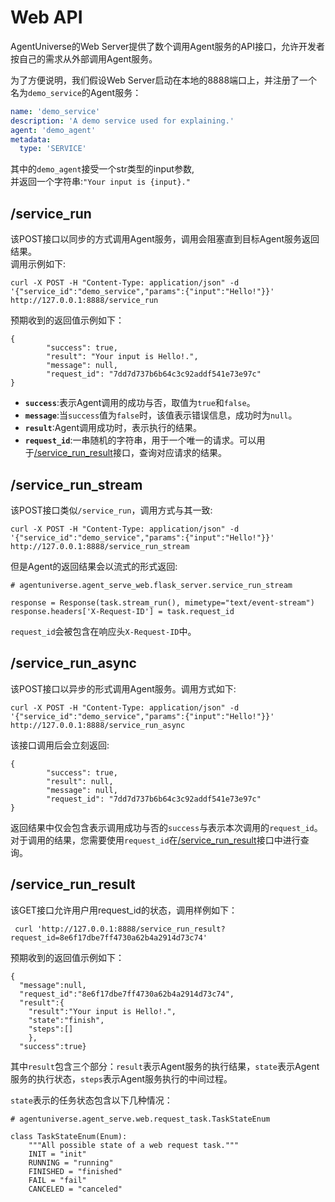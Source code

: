 # Web API

AgentUniverse的Web Server提供了数个调用Agent服务的API接口，允许开发者按自己的需求从外部调用Agent服务。

为了方便说明，我们假设Web Server启动在本地的8888端口上，并注册了一个名为`demo_service`的Agent服务：
```yaml
name: 'demo_service'
description: 'A demo service used for explaining.'
agent: 'demo_agent'
metadata:
  type: 'SERVICE'
```
其中的`demo_agent`接受一个str类型的input参数,  
并返回一个字符串:`"Your input is {input}."`

## /service_run
该POST接口以同步的方式调用Agent服务，调用会阻塞直到目标Agent服务返回结果。  
调用示例如下:
```shell
curl -X POST -H "Content-Type: application/json" -d '{"service_id":"demo_service","params":{"input":"Hello!"}}' http://127.0.0.1:8888/service_run
```
预期收到的返回值示例如下：
```shell
{
        "success": true,
        "result": "Your input is Hello!.",
        "message": null,
        "request_id": "7dd7d737b6b64c3c92addf541e73e97c"
}
```
- **`success`**:表示Agent调用的成功与否，取值为`true`和`false`。
- **`message`**:当`success`值为`false`时，该值表示错误信息，成功时为`null`。
- **`result`**:Agent调用成功时，表示执行的结果。
- **`request_id`**:一串随机的字符串，用于一个唯一的请求。可以用于[/service_run_result]()接口，查询对应请求的结果。

## /service_run_stream

该POST接口类似`/service_run`，调用方式与其一致:
```shell
curl -X POST -H "Content-Type: application/json" -d '{"service_id":"demo_service","params":{"input":"Hello!"}}' http://127.0.0.1:8888/service_run_stream
```
但是Agent的返回结果会以流式的形式返回:
```text
# agentuniverse.agent_serve_web.flask_server.service_run_stream

response = Response(task.stream_run(), mimetype="text/event-stream")
response.headers['X-Request-ID'] = task.request_id
```
`request_id`会被包含在响应头`X-Request-ID`中。

## /service_run_async
该POST接口以异步的形式调用Agent服务。调用方式如下:
```shell
curl -X POST -H "Content-Type: application/json" -d '{"service_id":"demo_service","params":{"input":"Hello!"}}' http://127.0.0.1:8888/service_run_async
```
该接口调用后会立刻返回:
```shell
{
        "success": true,
        "result": null,
        "message": null,
        "request_id": "7dd7d737b6b64c3c92addf541e73e97c"
}
```
返回结果中仅会包含表示调用成功与否的`success`与表示本次调用的`request_id`。
对于调用的结果，您需要使用`request_id`在[/service_run_result]()接口中进行查询。

## /service_run_result
该GET接口允许用户用request_id的状态，调用样例如下：
```shell
 curl 'http://127.0.0.1:8888/service_run_result?request_id=8e6f17dbe7ff4730a62b4a2914d73c74'
```
预期收到的返回值示例如下：
```shell
{
  "message":null,
  "request_id":"8e6f17dbe7ff4730a62b4a2914d73c74",
  "result":{
    "result":"Your input is Hello!.",
    "state":"finish",
    "steps":[]
    },
  "success":true}

```
其中`result`包含三个部分：`result`表示Agent服务的执行结果，`state`表示Agent服务的执行状态，`steps`表示Agent服务执行的中间过程。

`state`表示的任务状态包含以下几种情况：
```text
# agentuniverse.agent_serve.web.request_task.TaskStateEnum

class TaskStateEnum(Enum):
    """All possible state of a web request task."""
    INIT = "init"
    RUNNING = "running"
    FINISHED = "finished"
    FAIL = "fail"
    CANCELED = "canceled"
```
